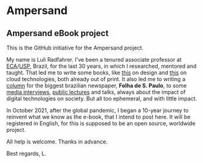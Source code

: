 # Ampersand
## Ampersand eBook project

This is the GitHub initiative for the Ampersand project.

My name is Luli Radfahrer. I've been a tenured associate professor at [ECA](https://www.eca.usp.br/)/[USP](https://www5.usp.br/), Brazil, for the last 30 years, in which I researched, mentored and taught. That led me to write some books, like [this](http://www.estantevirtual.com.br/livros/luli-radfahrer/design-web-design/3544325215) on design and [this](http://www.estantevirtual.com.br/livros/luli-radfahrer/enciclopedia-da-nuvem/927040668?gclid=CjwKCAjw7--KBhAMEiwAxfpkWK8_ma4BMbfwB04tMV5WU6_Ul8PmMVroCWUTpQ5BAZetJdT0qD33aRoC0RUQAvD_BwE) on cloud technologies, both already out of print. It also led me to writing a [column](http://www.bit.ly/luli-folha) for the biggest brazilian newspaper, **Folha de S. Paulo**, to some [media interviews](http://www.youtube.com/watch?v=SQTUQG-vBiU), [public lectures](http://www.ted.com/talks/luli_radfahrer_os_empregos_acabaram_e_isso_e_uma_excelente_noticia?language=pt-br) and talks, always about the impact of digital technologies on society. But all too ephemeral, and with little impact.

In October 2021, after the global pandemic, I began a 10-year journey to reinvent what we know as the e-book, that I intend to post here. It will be registered in English, for this is supposed to be an open source, worldwide project.

All help is welcome. Thanks in advance.

Best regards, L.
